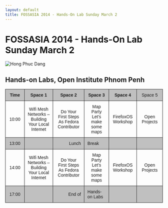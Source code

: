 ```yaml
---
layout: default
title: FOSSASIA 2014 - Hands-On Lab Sunday March 2
---
```


# FOSSASIA 2014 - Hands-On Lab Sunday March 2

![Hong Phuc Dang](images/hong_phuc.jpg "Hong Phuc Dang")

## Hands-on Labs, Open Institute Phnom Penh

<style type="text/css">
.tg  {border-collapse:collapse;border-spacing:0;}
.tg td{font-family:Arial, sans-serif;font-size:14px;padding:10px 10px;border-style:solid;border-width:1px;overflow:hidden;word-break:normal;}
.tg th{font-family:Arial, sans-serif;font-size:14px;font-weight:normal;padding:10px 10px;border-style:solid;border-width:1px;overflow:hidden;word-break:normal;}
.tg .tg-2thk{background-color:#c0c0c0;text-align:center}
.tg .tg-s6z2{text-align:center}
.tg .tg-ipa1{font-weight:bold;background-color:#c0c0c0;text-align:center}
.tg .tg-hy62{background-color:#c0c0c0}
.tg .tg-tkkh{background-color:#c0c0c0;text-align:right}
</style>
<table class="tg" style="undefined;table-layout: fixed; width: 846px auto;">
<colgroup>
<col style="width: 90.19999998807907px">
<col style="width: 166.19999998807907px">
<col style="width: 159.19999998807907px">
<col style="width: 158.19999998807907px">
<col style="width: 121.19999998807907px">
<col style="width: 151.19999998807907px">
</colgroup>
  <tr>
    <th class="tg-ipa1">Time</th>
    <th class="tg-ipa1">Space 1</th>
    <th class="tg-ipa1">Space 2</th>
    <th class="tg-ipa1">Space 3</th>
    <th class="tg-ipa1">Space 4</th>
    <th class="tg-hy62">Space 5</th>
  </tr>
  <tr>
    <td class="tg-s6z2">10:00</td>
    <td class="tg-s6z2">Wifi Mesh Networks – Building Your Local Internet</td>
    <td class="tg-s6z2">Do Your First Steps As Fedora Contributor</td>
    <td class="tg-s6z2">Map Party Let's make some maps</td>
    <td class="tg-s6z2">FirefoxOS Workshop</td>
    <td class="tg-s6z2">Open Projects</td>
  </tr>
  <tr>
    <td class="tg-2thk">13:00</td>
    <td class="tg-2thk"></td>
    <td class="tg-tkkh">Lunch</td>
    <td class="tg-hy62">Break</td>
    <td class="tg-2thk"></td>
    <td class="tg-2thk"></td>
  </tr>
  <tr>
    <td class="tg-s6z2">14:00</td>
    <td class="tg-s6z2">Wifi Mesh Networks – Building Your Local Internet</td>
    <td class="tg-s6z2">Do Your First Steps As Fedora Contributor</td>
    <td class="tg-s6z2">Map Party Let's make some maps</td>
    <td class="tg-s6z2">FirefoxOS Workshop</td>
    <td class="tg-s6z2">Open Projects</td>
  </tr>
  <tr>
    <td class="tg-2thk">17:00</td>
    <td class="tg-2thk"></td>
    <td class="tg-tkkh">End of</td>
    <td class="tg-hy62">Hands-on Labs</td>
    <td class="tg-2thk"></td>
    <td class="tg-2thk"></td>
  </tr>
</table>